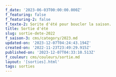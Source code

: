```yaml
---
f_date: '2023-06-03T00:00:00.000Z'
f_featuring: false
f_featuring-2: false
f_texte-2: Sorite d'été pour boucler la saison.
title: Sortie d'été
slug: sortie-dete-2022
f_saison-3: cms/category/2023.md
updated-on: '2023-12-07T04:24:43.194Z'
created-on: '2022-11-23T23:49:29.915Z'
published-on: '2023-12-07T04:33:10.513Z'
f_couleur: cms/couleurs/sortie.md
layout: '[sorties].html'
tags: sorties
---
```



